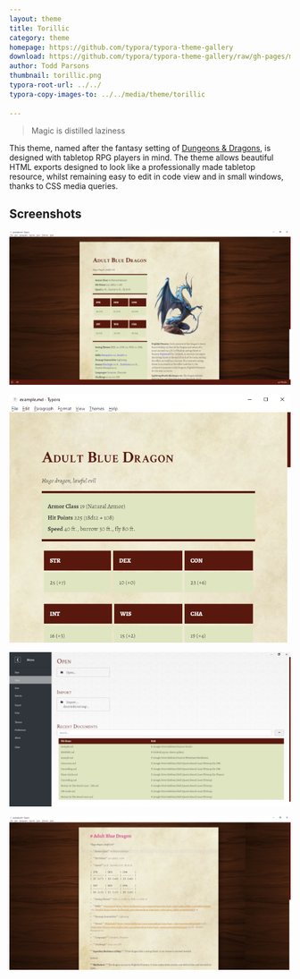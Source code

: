 ```yaml
---
layout: theme
title: Torillic
category: theme
homepage: https://github.com/typora/typora-theme-gallery
download: https://github.com/typora/typora-theme-gallery/raw/gh-pages/media/theme/torillic/torillic.css
author: Todd Parsons
thumbnail: torillic.png
typora-root-url: ../../
typora-copy-images-to: ../../media/theme/torillic

---
```


> Magic is distilled laziness

This theme, named after the fantasy setting of [Dungeons & Dragons](https://www.dndbeyond.com/), is designed with tabletop RPG players in mind. The theme allows beautiful HTML exports designed to look like a professionally made tabletop resource, whilst remaining easy to edit in code view and in small windows, thanks to CSS media queries.

## Screenshots

![full-width](/media/theme/torillic/full.png)

![thin](/media/theme/torillic/thin.png)

![unibody](/media/theme/torillic/unibody.png)

![code](/media/theme/torillic/code.png)
